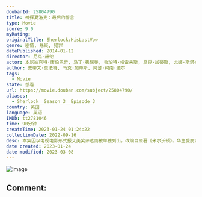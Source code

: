 ```yaml
---
doubanId: 25804790
title: 神探夏洛克：最后的誓言
type: Movie
score: 9.0
myRating: 
originalTitle: Sherlock:HisLastVow
genre: 剧情, 悬疑, 犯罪
datePublished: 2014-01-12
director: 尼克·赫伦
actor: 本尼迪克特·康伯巴奇, 马丁·弗瑞曼, 鲁珀特·格雷夫斯, 马克·加蒂斯, 尤娜·斯塔布斯, 拉斯·米克尔森, 安德鲁·斯科特, 露易丝·布瑞丽, 阿曼达·阿宾顿, 乔纳森·阿里斯, 琳赛·邓肯, 亚斯明·阿克拉姆, 汤姆·布鲁克, 婉妲·泛森, 蒂莫西·卡尔顿, 卡尔文·德姆巴, 西蒙·坤茨, 艾伦·邦德巴, undefined
author: 史蒂文·莫法特, 马克·加蒂斯, 阿瑟·柯南·道尔
tags:
  - Movie
state: 想看
url: https://movie.douban.com/subject/25804790/
aliases:
  - Sherlock__Season_3__Episode_3
country: 英国
language: 英语
IMDb: tt2781046
time: 90分钟
createTime: 2023-01-24 01:24:22
collectionDate: 2022-09-16
desc: 本集因以电视电影形式报艾美奖评选而被单独列出，改编自原著《米尔沃顿》。华生受朋友请求来到一个年轻人吸毒聚集地，没想到在这里居然遇到夏洛克。华生把夏洛克带回贝克街，惊讶的发现夏洛克有了女友，这位女友正是...
date created: 2023-01-24
date modified: 2023-03-08
---
```


![image](p2164957248.jpg)

Comment:
---
